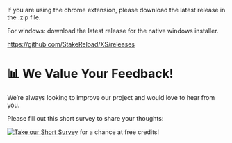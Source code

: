 If you are using the chrome extension, please download the latest release in the .zip file.

For windows: download the latest release for the native windows installer.

https://github.com/StakeReload/XS/releases


# 📊 We Value Your Feedback!

We’re always looking to improve our project and would love to hear from you.

Please fill out this short survey to share your thoughts:


[![Take our Short Survey](https://forms.gle/LzzX1Si4TZpx9sgq6)](https://forms.gle/LzzX1Si4TZpx9sgq6) for a chance at free credits!


